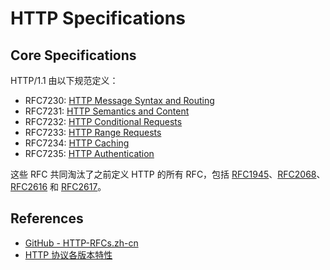 # HTTP Specifications

## Core Specifications

HTTP/1.1 由以下规范定义：

- RFC7230: [HTTP Message Syntax and Routing](https://tools.ietf.org/html/rfc7230)
- RFC7231: [HTTP Semantics and Content](https://tools.ietf.org/html/rfc7231)
- RFC7232: [HTTP Conditional Requests](https://tools.ietf.org/html/rfc7232)
- RFC7233: [HTTP Range Requests](https://tools.ietf.org/html/rfc7233)
- RFC7234: [HTTP Caching](https://tools.ietf.org/html/rfc7234)
- RFC7235: [HTTP Authentication](https://tools.ietf.org/html/rfc7235)

这些 RFC 共同淘汰了之前定义 HTTP 的所有 RFC，包括 [RFC1945](https://tools.ietf.org/html/rfc1945)、[RFC2068](https://tools.ietf.org/html/rfc2068)、[RFC2616](https://tools.ietf.org/html/rfc2616) 和 [RFC2617](https://tools.ietf.org/html/rfc2617)。

## References

- [GitHub - HTTP-RFCs.zh-cn](https://github.com/duoani/HTTP-RFCs.zh-cn)
- [HTTP 协议各版本特性](https://mjd507.github.io/2018/01/20/HTTP-Versions/)

